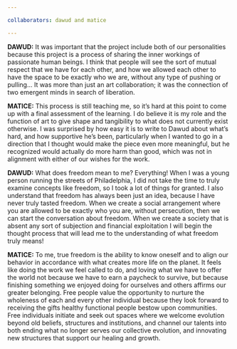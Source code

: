 ```yaml
---

collaborators: dawud and matice

---
```


**DAWUD:** It was important that the project include both of our personalities because this project is a process of sharing the inner workings of passionate human beings. I think that people will see the sort of mutual respect that we have for each other, and how we allowed each other to have the space to be exactly who we are, without any type of pushing or pulling… It was more than just an art collaboration; it was the connection of two emergent minds in search of liberation. 

**MATICE:** This process is still teaching me, so it’s hard at this point to come up with a final assessment of the learning. I do believe it is my role and the function of art to give shape and tangibility to what does not currently exist otherwise. I was surprised by how easy it is to write to Dawud about what’s hard, and how supportive he’s been, particularly when I wanted to go in a direction that I thought would make the piece even more meaningful, but he recognized would actually do more harm than good, which was not in alignment with either of our wishes for the work. 

**DAWUD:** What does freedom mean to me? Everything! When I was a young person running the streets of Philadelphia, I did not take the time to truly examine concepts like freedom, so I took a lot of things for granted. I also understand that freedom has always been just an idea, because I have never truly tasted freedom. When we create a social arrangement where you are allowed to be exactly who you are, without persecution, then we can start the conversation about freedom. When we create a society that is absent any sort of subjection and financial exploitation I will begin the thought process that will lead me to the understanding of what freedom truly means!

**MATICE:** To me, true freedom is the ability to know oneself and to align our behavior in accordance with what creates more life on the planet. It feels like doing the work we feel called to do, and loving what we have to offer the world not because we have to earn a paycheck to survive, but because finishing something we enjoyed doing for ourselves and others affirms our greater belonging. Free people value the opportunity to nurture the wholeness of each and every other individual because they look forward to receiving the gifts healthy functional people bestow upon communities. Free individuals initiate and seek out spaces where we welcome evolution beyond old beliefs, structures and institutions, and channel our talents into both ending what no longer serves our collective evolution, and innovating new structures that support our healing and growth.
